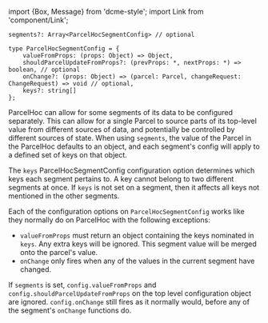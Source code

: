 import {Box, Message} from 'dcme-style';
import Link from 'component/Link';

```flow
segments?: Array<ParcelHocSegmentConfig> // optional

type ParcelHocSegmentConfig = {
    valueFromProps: (props: Object) => Object,
    shouldParcelUpdateFromProps?: (prevProps: *, nextProps: *) => boolean, // optional
    onChange?: (props: Object) => (parcel: Parcel, changeRequest: ChangeRequest) => void // optional,
    keys?: string[]
};
```

ParcelHoc can allow for some segments of its data to be configured separately. This can allow for a single Parcel to source parts of its top-level value from different sources of data, and potentially be controlled by different sources of state. When using `segments`, the value of the Parcel in the ParcelHoc defaults to an object, and each segment's config will apply to a defined set of keys on that object.

The `keys` ParcelHocSegmentConfig configuration option determines which keys each segment pertains to. A key cannot belong to two different segments at once. If `keys` is not set on a segment, then it affects all keys not mentioned in the other segments.

Each of the configuration options on `ParcelHocSegmentConfig` works like they normally do on ParcelHoc with the following exceptions:

- `valueFromProps` must return an object containing the keys nominated in `keys`. Any extra keys will be ignored. This segment value will be merged onto the parcel's value.
- `onChange` only fires when any of the values in the current segment have changed.

If `segments` is set, `config.valueFromProps` and `config.shouldParcelUpdateFromProps` on the top level configuration object are ignored. `config.onChange` still fires as it normally would, before any of the segment's `onChange` functions do. 

